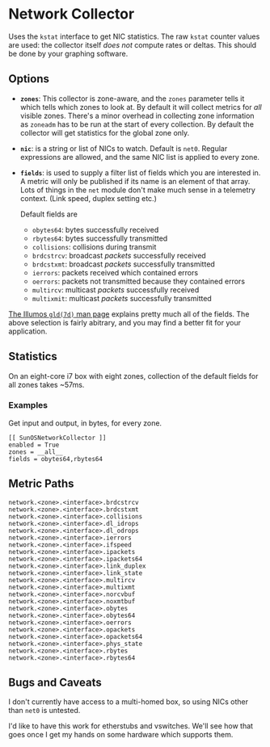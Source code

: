 # Network Collector

Uses the `kstat` interface to get NIC statistics. The raw `kstat`
counter values are used: the collector itself *does not* compute rates
or deltas. This should be done by your graphing software.

## Options

* **`zones`**: This collector is zone-aware, and the `zones` parameter
  tells it which tells which zones to look at.  By default it will
  collect metrics for *all* visible zones.  There's a minor overhead in
  collecting zone information as `zoneadm` has to be run at the start of
  every collection. By default the collector will get statistics for the
  global zone only.

* **`nic`**: is a string or list of NICs to watch. Default is
  `net0`. Regular expressions are allowed, and the same NIC list is
  applied to every zone.

* **`fields`**: is used to supply a filter list of fields
  which you are interested in.  A metric will only be published if
  its name is an element of that array. Lots of things in the `net`
  module don't make much sense in a telemetry context. (Link speed,
  duplex setting etc.)

  Default fields are
  * `obytes64`: bytes successfully received
  * `rbytes64`: bytes successfully transmitted
  * `collisions`: collisions during transmit
  * `brdcstrcv`: broadcast *packets* successfully received
  * `brdcstxmt`: broadcast *packets* successfully transmitted
  * `ierrors`: packets received which contained errors
  * `oerrors`: packets not transmitted because they contained errors
  * `multircv`: multicast *packets* successfully received
  * `multixmit`: multicast *packets* successfully transmitted

[The Illumos `gld(7d)` man page](https://illumos.org/man/7D/gld)
explains pretty much all of the fields. The above selection is
fairly abitrary, and you may find a better fit for your application.

## Statistics

On an eight-core i7 box with eight zones, collection of the default
fields for all zones takes ~57ms.

### Examples

Get input and output, in bytes, for every zone.

```
[[ SunOSNetworkCollector ]]
enabled = True
zones = __all__
fields = obytes64,rbytes64
```

## Metric Paths
```
network.<zone>.<interface>.brdcstrcv
network.<zone>.<interface>.brdcstxmt
network.<zone>.<interface>.collisions
network.<zone>.<interface>.dl_idrops
network.<zone>.<interface>.dl_odrops
network.<zone>.<interface>.ierrors
network.<zone>.<interface>.ifspeed
network.<zone>.<interface>.ipackets
network.<zone>.<interface>.ipackets64
network.<zone>.<interface>.link_duplex
network.<zone>.<interface>.link_state
network.<zone>.<interface>.multircv
network.<zone>.<interface>.multixmt
network.<zone>.<interface>.norcvbuf
network.<zone>.<interface>.noxmtbuf
network.<zone>.<interface>.obytes
network.<zone>.<interface>.obytes64
network.<zone>.<interface>.oerrors
network.<zone>.<interface>.opackets
network.<zone>.<interface>.opackets64
network.<zone>.<interface>.phys_state
network.<zone>.<interface>.rbytes
network.<zone>.<interface>.rbytes64
```

## Bugs and Caveats

I don't currently have access to a multi-homed box, so using NICs
other than `net0` is untested.

I'd like to have this work for etherstubs and vswitches. We'll see
how that goes once I get my hands on some hardware which supports
them.
